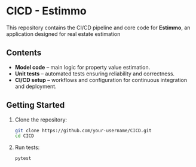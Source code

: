 # CICD - Estimmo

This repository contains the CI/CD pipeline and core code for **Estimmo**, an application designed for real estate estimation

## Contents

* **Model code** – main logic for property value estimation.
* **Unit tests** – automated tests ensuring reliability and correctness.
* **CI/CD setup** – workflows and configuration for continuous integration and deployment.

## Getting Started

1. Clone the repository:

   ```bash
   git clone https://github.com/your-username/CICD.git
   cd CICD
   ```
2. Run tests:

   ```bash
   pytest
   ```
